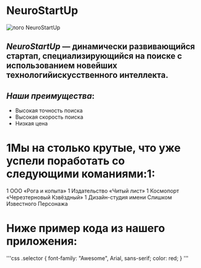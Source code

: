 # **NeuroStartUp**
![лого NeuroStartUp](https://netology-code.github.io/git-homeworks/introduction/assets/logo.png)
## *NeuroStartUp* — динамически развивающийся стартап, специализирующийся на поиске с использованием новейших технологийискусственного интеллекта.
## *Наши преимущества*:
* Высокая точность поиска
* Высокая скорость поиска
* Низкая цена
# 1Мы на столько крутые, что уже успели поработать со следующими команиями:1:
1 ООО «Рога и копыта»
1 Издательство «Читый лист»
1 Космопорт «Черезтерновый Кзвёздный»
1 Дизайн-студия имени Слишком Известного Персонажа

# Ниже пример кода из нашего приложения:
'''css
.selector {
  font-family: "Awesome", Arial, sans-serif;
  color: red;
}
'''
